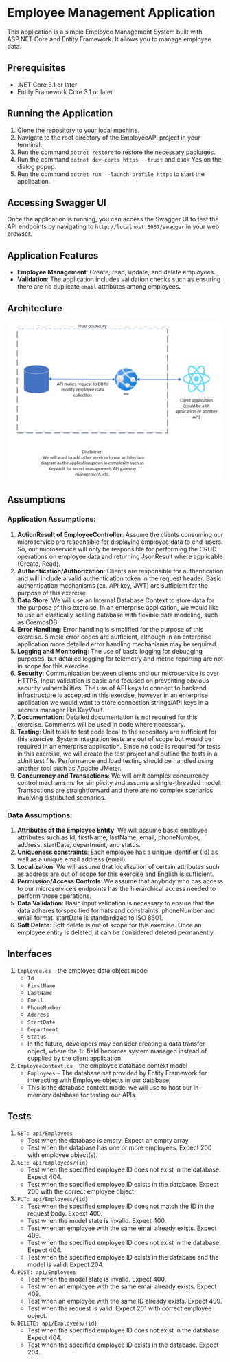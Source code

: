 # Employee Management Application

This application is a simple Employee Management System built with ASP.NET Core and Entity Framework. It allows you to manage employee data.

## Prerequisites

- .NET Core 3.1 or later
- Entity Framework Core 3.1 or later

## Running the Application

1. Clone the repository to your local machine.
2. Navigate to the root directory of the EmployeeAPI project in your terminal.
3. Run the command `dotnet restore` to restore the necessary packages.
4. Run the command `dotnet dev-certs https --trust` and click Yes on the dialog popup.
5. Run the command `dotnet run --launch-profile https` to start the application.

## Accessing Swagger UI

Once the application is running, you can access the Swagger UI to test the API endpoints by navigating to `http://localhost:5037/swagger` in your web browser.

## Application Features

- **Employee Management**: Create, read, update, and delete employees.
- **Validation**: The application includes validation checks such as ensuring there are no duplicate `email` attributes among employees.

## Architecture

![Architecture Diagram](architecture.png)

## Assumptions

### Application Assumptions:

1. **ActionResult of EmployeeController**: Assume the clients consuming our microservice are responsible for displaying employee data to end-users. So, our microservice will only be responsible for performing the CRUD operations on employee data and returning JsonResult where applicable (Create, Read).
2. **Authentication/Authorization**: Clients are responsible for authentication and will include a valid authentication token in the request header. Basic authentication mechanisms (ex. API key, JWT) are sufficient for the purpose of this exercise.
3. **Data Store**: We will use an Internal Database Context to store data for the purpose of this exercise. In an enterprise application, we would like to use an elastically scaling database with flexible data modeling, such as CosmosDB.
4. **Error Handling**: Error handling is simplified for the purpose of this exercise. Simple error codes are sufficient, although in an enterprise application more detailed error handling mechanisms may be required.
5. **Logging and Monitoring**: The use of basic logging for debugging purposes, but detailed logging for telemetry and metric reporting are not in scope for this exercise.
6. **Security**: Communication between clients and our microservice is over HTTPS. Input validation is basic and focused on preventing obvious security vulnerabilities. The use of API keys to connect to backend infrastructure is accepted in this exercise, however in an enterprise application we would want to store connection strings/API keys in a secrets manager like KeyVault.
7. **Documentation**: Detailed documentation is not required for this exercise. Comments will be used in code where necessary.
8. **Testing**: Unit tests to test code local to the repository are sufficient for this exercise. System integration tests are out of scope but would be required in an enterprise application. Since no code is required for tests in this exercise, we will create the test project and outline the tests in a xUnit test file. Performance and load testing should be handled using another tool such as Apache JMeter.
9. **Concurrency and Transactions**: We will omit complex concurrency control mechanisms for simplicity and assume a single-threaded model. Transactions are straightforward and there are no complex scenarios involving distributed scenarios.

### Data Assumptions:

1. **Attributes of the Employee Entity**: We will assume basic employee attributes such as Id, firstName, lastName, email, phoneNumber, address, startDate, department, and status.
2. **Uniqueness constraints**: Each employee has a unique identifier (Id) as well as a unique email address (email).
3. **Localization**: We will assume that localization of certain attributes such as address are out of scope for this exercise and English is sufficient.
4. **Permission/Access Controls**: We assume that anybody who has access to our microservice’s endpoints has the hierarchical access needed to perform those operations.
5. **Data Validation**: Basic input validation is necessary to ensure that the data adheres to specified formats and constraints. phoneNumber and email format. startDate is standardized to ISO 8601.
6. **Soft Delete**: Soft delete is out of scope for this exercise. Once an employee entity is deleted, it can be considered deleted permanently.

## Interfaces

1. `Employee.cs` – the employee data object model
   - `Id`
   - `FirstName`
   - `LastName`
   - `Email`
   - `PhoneNumber`
   - `Address`
   - `StartDate`
   - `Department`
   - `Status`
   - In the future, developers may consider creating a data transfer object, where the `Id` field becomes system managed instead of supplied by the client application.
2. `EmployeeContext.cs` – the employee database context model
   - `Employees` – The database set provided by Entity Framework for interacting with Employee objects in our database,
   - This is the database context model we will use to host our in-memory database for testing our APIs.

## Tests

1. `GET: api/Employees`
   - Test when the database is empty. Expect an empty array.
   - Test when the database has one or more employees. Expect 200 with employee object(s).
2. `GET: api/Employees/{id}`
   - Test when the specified employee ID does not exist in the database. Expect 404.
   - Test when the specified employee ID exists in the database. Expect 200 with the correct employee object.
3. `PUT: api/Employees/{id}`
   - Test when the specified employee ID does not match the ID in the request body. Expext 400.
   - Test when the model state is invalid. Expect 400.
   - Test when an employee with the same email already exists. Expect 409.
   - Test when the specified employee ID does not exist in the database. Expect 404.
   - Test when the specified employee ID exists in the database and the model is valid. Expect 204.
4. `POST: api/Employees`
   - Test when the model state is invalid. Expect 400.
   - Test when an employee with the same email already exists. Expect 409.
   - Test when an employee with the same ID already exists. Expect 409.
   - Test when the request is valid. Expect 201 with correct employee object.
5. `DELETE: api/Employees/{id}`
   - Test when the specified employee ID does not exist in the database. Expect 404.
   - Test when the specified employee ID exists in the database. Expect 204.
